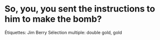 # So, you, you sent the instructions to him to make the bomb?

Étiquettes: Jim Berry
Sélection multiple: double gold, gold